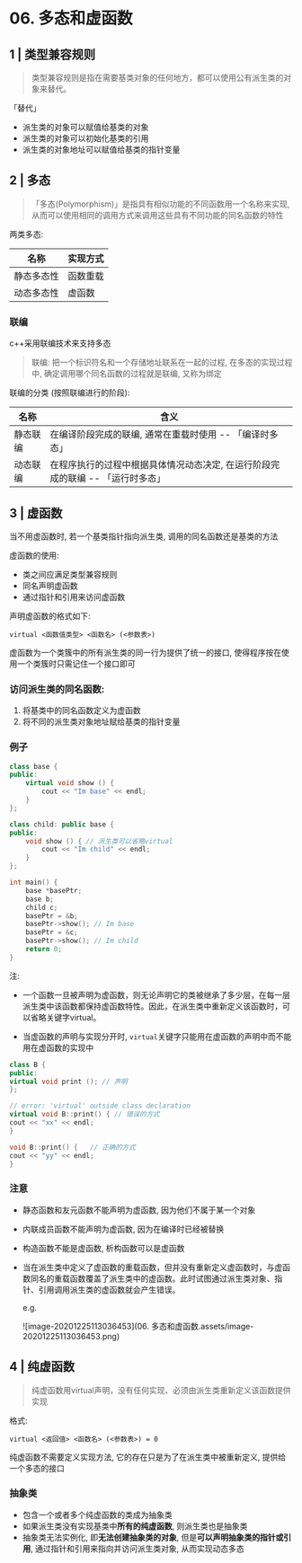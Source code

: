 # 06. 多态和虚函数

## 1 | 类型兼容规则

> 类型兼容规则是指在需要基类对象的任何地方，都可以使用公有派生类的对象来替代。

「替代」

- 派生类的对象可以赋值给基类的对象
- 派生类的对象可以初始化基类的引用
- 派生类的对象地址可以赋值给基类的指针变量

## 2 | 多态

> 「多态(Polymorphism)」是指具有相似功能的不同函数用一个名称来实现, 从而可以使用相同的调用方式来调用这些具有不同功能的同名函数的特性

两类多态:

| 名称       | 实现方式 |
| ---------- | -------- |
| 静态多态性 | 函数重载 |
| 动态多态性 | 虚函数   |

### 联编

c++采用联编技术来支持多态

> 联编: 把一个标识符名和一个存储地址联系在一起的过程, 在多态的实现过程中, 确定调用哪个同名函数的过程就是联编, 又称为绑定

联编的分类 (按照联编进行的阶段):

| 名称     | 含义                                                         |
| -------- | ------------------------------------------------------------ |
| 静态联编 | 在编译阶段完成的联编, 通常在重载时使用 -- 「编译时多态」     |
| 动态联编 | 在程序执行的过程中根据具体情况动态决定, 在运行阶段完成的联编 -- 「运行时多态」 |

## 3 | 虚函数

当不用虚函数时, 若一个基类指针指向派生类, 调用的同名函数还是基类的方法

虚函数的使用:

- 类之间应满足类型兼容规则
- 同名声明虚函数
- 通过指针和引用来访问虚函数

声明虚函数的格式如下:

`virtual <函数值类型> <函数名> (<参数表>) `

虚函数为一个类簇中的所有派生类的同一行为提供了统一的接口, 使得程序按在使用一个类簇时只需记住一个接口即可

### 访问派生类的同名函数:

1. 将基类中的同名函数定义为虚函数
2. 将不同的派生类对象地址赋给基类的指针变量

### 例子

```cpp
class base {
public:
    virtual void show () {
        cout << "Im base" << endl;
    }
};

class child: public base {
public:
    void show () { // 派生类可以省略virtual
        cout << "Im child" << endl;
    }
};

int main() {
    base *basePtr;
    base b;
    child c;
    basePtr = &b;
    basePtr->show(); // Im base
    basePtr = &c;
    basePtr->show(); // Im child
    return 0;
}
```

注:

- 一个函数一旦被声明为虚函数，则无论声明它的类被继承了多少层，在每一层派生类中该函数都保持虚函数特性。因此，在派生类中重新定义该函数时，可以省略关键字virtual。

- 当虚函数的声明与实现分开时, `virtual`关键字只能用在虚函数的声明中而不能用在虚函数的实现中

```cpp
class B {
public:
virtual void print (); // 声明
};

// error: 'virtual' outside class declaration
virtual void B::print() { // 错误的方式
cout << "xx" << endl;
}

void B::print() {	// 正确的方式
cout << "yy" << endl;
}
```

### 注意

- 静态函数和友元函数不能声明为虚函数, 因为他们不属于某一个对象
- 内联成员函数不能声明为虚函数, 因为在编译时已经被替换
- 构造函数不能是虚函数, 析构函数可以是虚函数

- 当在派生类中定义了虚函数的重载函数，但并没有重新定义虚函数时，与虚函数同名的重载函数覆盖了派生类中的虚函数。此时试图通过派生类对象、指针、引用调用派生类的虚函数就会产生错误。

  e.g.

  ![image-20201225113036453](06. 多态和虚函数.assets/image-20201225113036453.png)

## 4 | 纯虚函数

> 纯虚函数用virtual声明，没有任何实现、必须由派生类重新定义该函数提供实现

格式: 

`virtual <返回值> <函数名> (<参数表>) = 0`

纯虚函数不需要定义实现方法, 它的存在只是为了在派生类中被重新定义, 提供给一个多态的接口

### 抽象类

- 包含一个或者多个纯虚函数的类成为抽象类
- 如果派生类没有实现基类中**所有的纯虚函数**, 则派生类也是抽象类
- 抽象类无法实例化, 即**无法创建抽象类的对象**, 但是**可以声明抽象类的指针或引用**, 通过指针和引用来指向并访问派生类对象, 从而实现动态多态




